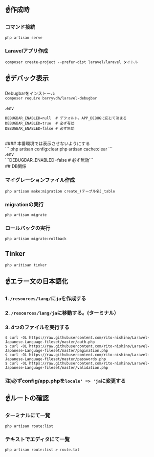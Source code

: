 ## :point_up:作成時<br>
### コマンド接続<br>
```php artisan serve```
<br>
### Laravelアプリ作成<br>
```composer create-project --prefer-dist laravel/laravel タイトル```
<br>
## :point_up:デバック表示<br>
Debugbarをインストール<br>
```composer require barryvdh/laravel-debugbar```
<br><br>
.env<br>
```
DEBUGBAR_ENABLED=null  # デフォルト。APP_DEBUGに応じて決まる
DEBUGBAR_ENABLED=true  # 必ず有効
DEBUGBAR_ENABLED=false # 必ず無効
```
<br>
#### 本番環境では表示させないようにする
<br>
```
php artisan config:clear
php artisan cache:clear
```
<br>
.env<br>
```DEBUGBAR_ENABLED=false  # 必ず無効```
<br>
## DB関係<br>

### マイグレーションファイル作成<br>
```php artisan make:migration create_(テーブル名)_table```
<br>
### migrationの実行<br>
```php artisan migrate```<br>
### ロールバックの実行<br>
```php artisan migrate:rollback```<br>
## Tinker<br>
```php aritisan tinker```
<br>
## :point_up:エラー文の日本語化<br>
### 1. ```/resources/lang/```に```ja```を作成する<br>
### 2. ```/resources/lang/ja```に移動する。(ターミナル）<br>
### 3. 4つのファイルを実行する<br>
```
$ curl -OL https://raw.githubusercontent.com/rito-nishino/Laravel-Japanese-Language-fileset/master/auth.php
$ curl -OL https://raw.githubusercontent.com/rito-nishino/Laravel-Japanese-Language-fileset/master/pagination.php
$ curl -OL https://raw.githubusercontent.com/rito-nishino/Laravel-Japanese-Language-fileset/master/passwords.php
$ curl -OL https://raw.githubusercontent.com/rito-nishino/Laravel-Japanese-Language-fileset/master/validation.php
```

### 注)必ずconfig/app.phpを```locale' => 'ja```に変更する<br>
## :point_up:ルートの確認<br>
### ターミナルにて一覧
```php artisan route:list```
<br>
### テキストでエディタにて一覧
```php artisan route:list > route.txt```
<br>
